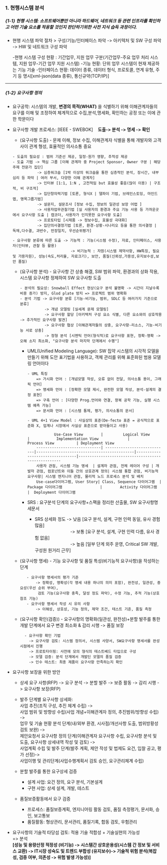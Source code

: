 ### 1. 현행시스템 분석
##### {1-1} 현행 시스템: 소프트웨어뿐만 아니라 하드웨어, 네트워크 등 관련 인프라를 확인하고 어떤 기술 요소를 적용할 것인지 판단하기위한 **사전 지식 습득** 과정이다.
   + 현행 시스템 파악 절차
    > 구성/기능/인터페이스 파악 -> 아키텍처 및 SW 구성 파악 -> HW 및 네트워크 구성 파악
        
        -현행 시스템 구성 현황 : 기간업무, 지원 업무 구분(기간업무-주요 업무 처리 시스템, 지원 업무-기간 업무 지원 시스템)
        -기능 현황: 단위 업무 시스템이 현재 제공하는 기능 기술
        -인터페이스 현황: 데이터 종류, 데이터 형식, 프로토콜, 연계 유형, 주기 등 명시[xml-json(data 종류), 통신규약(TCP/IP)]
--------------------------------------------------------------------------------------------------------------------------------------------------------------------

##### {1-2} 요구사항 정의
   + 요구공학: 시스템의 개발, **변경의 목적(WHAT)** 을 식별하기 위해 이해관계자들의 요구를 이해 및 조정하여 체계적으로 수집,분석,명세화, 확인하는 공정 또는 이에 관한 학문이다
   + 요구사항 개발 프로세스: [IEEE - SWEBOK] &nbsp;&nbsp; **도출-> 분석 -> 명세 -> 확인** 
        + (요구사항 도출) - 문제 이해, 정보 수집, 이해관계자 식별을 통해 개발자와 고객 사이 관계 형성, 효율적인 의사소통 중요
         
         - 도출의 필요성 : 범위 기준선 제공, 일정-원가 영향, 추적성 제공
         - 도출 기법 -> 핵심 그룹 [이해 관계자 중 Project Sponsor, Owner 구분 | 해당 주제 전문가 집단]
                    -> 심층워크숍 [1박 이상의 워크숍을 통한 심층적인 분석, 장시간, 내부 심리 등 파악 | 여러 부서, 다양한 이해 관계자]
                    -> 인터뷰 [1:1, 1:N , 고전적임 but 효율성 좋음(많이 이용) | 구조적, 비 구조적]
                    -> 집단창의력기법 [토론, 형식X | 델파이 기법, 브레인스토밍, 마인드맵, 명목그룹기법]
                    -> 설문지, 설문조사 [정보 수집, 정보의 일관성 보장 어렵 ]
                    -> 사용자업무관찰기법 [실 사용자의 환경과 주요 기능 사용 등 가까운곳에서 요구사항 도출 | 캡코더, 사용자가 인지못한 요구사항 도출]
                    -> 프로토타입 [시제품 -> 정보수집, 효율성 극대화]
                    -> 집단의사결정기법 [토론, 환경-상황-시나리오 등을 통한 의사결정 | 독재,다수결, 과반수, 만장일치, 우선순위평가]
          
         - 요구사항 분류에 따른 도출 -> 기능적 : 기능(시스템 수정), 자료, 인터페이스, 사용자(인터뷰, 관찰 등 활용)
                                   -> 비기능적 : 자원(시스템 제약사항, HW특징, 필요 및 가용자원), 성능(속도,처리율, 자료크기), 보안, 품질(신뢰성,가용성,유지보수성,보안 품질)
        + (요구사항 분석) - 요구사항 간 상충 해결, SW 범위 파악, 환경과의 상화 작용, 시스템 요구사항 정제하여 SW 요구사항 도출
        
              - 분석의 필요성: Snowball Effect 현상(요구 분석 불명확 -> 시간이 지날수록 비용 증가) 방지, Glod plate 방지 => 프로젝트 범위 명확화
              - 분석 기법 -> 요구사항 분류 [기능-비기능, 범위, SDLC 등 여러가지 기준으로 분류]
                         -> 개념 모델링 [실세계 문제 모델링]
                         -> 요구사항 할당 [아키텍처 구성 요소 식별, 다른 요소와의 상호작용 -> 추가적인 요구사항 발견]
                         -> 요구사항 협상 [이해관계자들의 상충, 요구사항-리소스, 기능-비기능 서로 상충]
                         -> 정형 분석 [시멘틱 언어(형식적)로 요구사항 표현, 정확-명확 -> 오해 소지 최소화, "요구사항 분석 마지막 단계에서 수행"]
         
             -  UML(Unified Modeling Language): SW 집약 시스템의 시각적 모델을 만들기 위해 도안 표기법을 사용하고, 객체 관리를 위해 표준화된 범용 모델링 언어이다
                    
                    - UML 특징
                        => 가시화 언어 : [개념모델 작성, 오류 없이 전달, 의사소통 용이, 그래픽 언어]
                        => 명세화 언어 : [정확한 모델 제시, 완전한 모델 작성, 분석-설계의 결정 표현]
                        => 구축 언어 : [다양한 Prog.언어와 연결, 왕복 공학 기능, 실행 시스템 예측 가능] 
                        => 문서화 언어 : [시스템 통제, 평가, 의사소통의 문서]
                        
                    - UML 4+1 View Model : 사실상의 표준(De-fecto 표준 = 공식적으로 표준화 X, 업계나 시장에서 사실상 표준으로 받아들이고 사용)
                        
                                Use-Case View        |         Logical View        |            Implementation View             |           Process View          | Deployment View
                        -----------------------------| ----------------------------|--------------------------------------------|---------------------------------|----------------------------------------------------
                        사용자 관점, 시스템 기능 명세  | 설계자 관점, 전체 레이어 구성 | 개발자 관점, 컴포넌트와 이들 간의 상호관계 정의| 시스템 통합 관점, 비기능적 요구사항| 시스템 엔지니어 관점, 물리적 노드 프로세스 분석 및 배치
                        Use-case다이어그램, User Story| Class, Sequence 다이어그램  |           Package 다이어그램                 |        Activity 다이어그램       |  Deployment 다이어그램 
                        
          - SRS : 요구분석 단계의 요구사항+스팩을 정리한 산출물, SW 요구사항명세문서
               
               + SRS 상세화 정도 -> 낮음 [요구 분석, 설계, 구현 인력 동일, 유사 경험 많음]
                <br>&nbsp;&nbsp;&nbsp;&nbsp;&nbsp;&nbsp;&nbsp;&nbsp;&nbsp;&nbsp;&nbsp;&nbsp;&nbsp;&nbsp;&nbsp;&nbsp;&nbsp;&nbsp;&nbsp;&nbsp;&nbsp;&nbsp;&nbsp;&nbsp;&nbsp;&nbsp;&nbsp;&nbsp;
                -> 보통 [요구 분석, 설계, 구현 인력 다름, 유사 경험 없음]
                <br>&nbsp;&nbsp;&nbsp;&nbsp;&nbsp;&nbsp;&nbsp;&nbsp;&nbsp;&nbsp;&nbsp;&nbsp;&nbsp;&nbsp;&nbsp;&nbsp;&nbsp;&nbsp;&nbsp;&nbsp;&nbsp;&nbsp;&nbsp;&nbsp;&nbsp;&nbsp;&nbsp;&nbsp;
                -> 높음 [일부 단계 외주 운영, Critical SW 개발, 구성원 원거리 근무]
                
       + (요구사항 명세) - 기능 요구사항 및 품질 특성(비기능적 요구사항)을 작성하는 단계
       
                - 요구사항 명세서의 평가 기준
                    -> 정확성, 명확성(각 명세 내용 하나의 의미 포함), 완전성, 일관성, 중요성(우선 순위 부여),
                     검토 기능(요구사항 충족, 달성 정도 파악), 수정 기능, 추적 기능(상호 참조 기능)
                - 요구사항 명세서 작성 시 유의 사항
                    -> 이해성, 상호성, 기능 정의, 제약 조건, 테스트 기준, 품질 측정
                    
       + (요구사항 확인(검증)) - 요구사항의 명확화(일관성, 완전성)+분할 발주를 통한 개발 단계에서 요구 변경 최소화 & 감리 시행 -> 품질 보장
       
               - 요구사항 확인 기법 
                 -> 요구사항 검토: 시스템 정의서, 시스템 사양서, SW요구사항 명세서를 완성 시점에서 진행
                 -> 프로토타이핑: 사전에 모의 형식의 테스트베드 타입으로 구성
                 -> 모델 검증: 분석 단계에서 개발딘 모델의 품질 검증
                 -> 인수 테스트: 최종 제품이 요구사항 만족하는지 확인
            
   + 요구사항 보장을 위한 방안
        - 상세 요구 사항(RFP) -> 요구 분석 -> 분할 발주 -> 보증 활동 -> 감리 시행 -> 요구사항 보장(RFP)
        - 발주 단계별 요구사항 상세화:<BR>
         사업 추진(조직 구성, 추진 체계 수립) -><BR> 
         사업 범위 및 방향성 수립(사업 개념+이해관계자 정의, 추진범위/방향성 수립) -><BR>
         업무 및 기술 현황 분석 단계(내/외부 환경, 시사점/개선사항 도출, 범위방황성 검토 보완) -><BR>
         제안요청서 요구사항 정의 단계(이해관계자 요구사항 수립, 요구사항 분석 및 도출, 요구사항 상세내역 작성 및 검토) -><BR>
         사업계획 수립 및 발주 단계(발주 계획, 제안 작성 및 법제도 요건, 입찰 공고, 평가 선정)-> <BR>
         사업이행 및 관리단계(사업수행계획서 검토 승인, 요구관리체계 수립)
         
       - 분할 발주를 통한 요구상세 검증
            - 설계 사업: 요건 정의, 요구 분석, 기본설계
            - 구현 사업: 상세 설계, 개발, 테스트 
       - 품질보증활동에서 요구 검증
            - 프로세스: 품질보증계획, 엔지니어링 활동 검토, 품질 측정평가, 문서화, 승인, 보고통보
            - 품질활동: 형상관리, 문서관리, 품질기록, 합동 검토, 우험관리
            
   + 요구사항의 기술적 타당섬 검토: 적용 기술 적합성 + 기술실현의 가능성 <BR> 
        => 분석 <BR>
            **[성능 및 용량산정 적정성 (비기능) -> 시스템간 상호운용성(시스템 간 정보 및 서비스 교환) -> IT시장 성숙도 및 트렌드 부합성 (유지보수)-> 기술적 위험 분석(복잡성, 검증 여부, 의존성 -> 위험 발생 가능성)]**